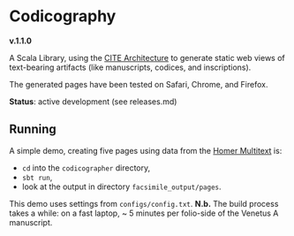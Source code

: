 # Codicography

**v.1.1.0**

A Scala Library, using the [CITE Architecture](http://cite-architecture.org) to generate static web views of text-bearing artifacts (like manuscripts, codices, and inscriptions).

The generated pages have been tested on Safari, Chrome, and Firefox.

**Status**: active development (see releases.md)

## Running

A simple demo, creating five pages using data from the [Homer Multitext](http://www.homermultitext.org) is:

- `cd` into the `codicographer` directory, 
-  `sbt run`,
- look at the output in directory `facsimile_output/pages`.

This demo uses settings from `configs/config.txt`. **N.b.** The build process takes a while: on a fast laptop, ~ 5 minutes per folio-side of the Venetus A manuscript.


